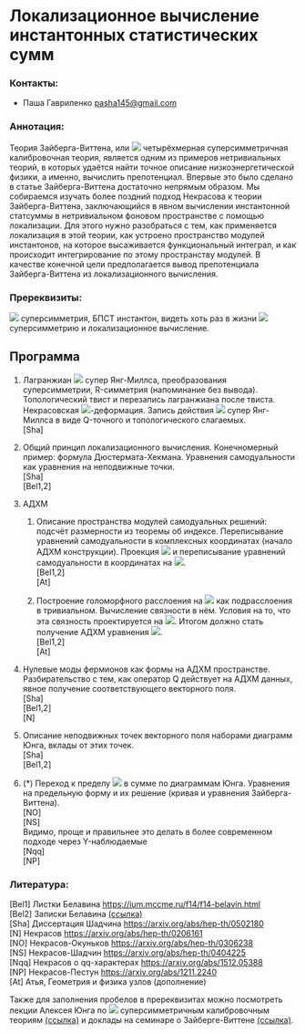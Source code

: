 # Локализационное вычисление инстантонных статистических сумм

### Контакты:
* Паша Гавриленко <pasha145@gmail.com>

### Аннотация:
Теория Зайберга-Виттена, или <img src="https://render.githubusercontent.com/render/math?math=\mathcal N=2"> четырёхмерная суперсимметричная калибровочная теория, является одним из примеров нетривиальных теорий, в которых удаётся найти точное описание низкоэнергетической физики, а именно, вычислить препотенциал. Впервые это было сделано в статье Зайберга-Виттена достаточно непрямым образом. Мы собираемся изучать более поздний подход Некрасова к теории Зайберга-Виттена, заключающийся в явном вычислении инстантонной статсуммы в нетривиальном фоновом пространстве с помощью локализации. Для этого нужно разобраться с тем, как применяется локализация в этой теории, как устроено пространство модулей инстантонов, на которое высаживается функциональный интеграл, и как происходит интегрирование по этому пространству модулей. В качестве конечной цели предполагается вывод препотенциала Зайберга-Виттена из локализационного вычисления.

### Пререквизиты:
<img src="https://render.githubusercontent.com/render/math?math=\mathcal N=1"> суперсимметрия, БПСТ инстантон, видеть хоть раз в жизни <img src="https://render.githubusercontent.com/render/math?math=\mathcal N=2"> суперсимметрию и локализационное вычисление.

## Программа

1. Лагранжиан <img src="https://render.githubusercontent.com/render/math?math=\mathcal N=2"> супер Янг-Миллса, преобразования суперсимметрии, R-симметрия (напоминание без вывода). Топологический твист и перезапись лагранжиана после твиста. Некрасовская <img src="https://render.githubusercontent.com/render/math?math=\epsilon">-деформация. Запись действия <img src="https://render.githubusercontent.com/render/math?math=\mathcal N=2"> супер Янг-Миллса в виде Q-точного и топологического слагаемых.  
[Sha]


2. Общий принцип локализационного вычисления. Конечномерный пример: формула Дюстермата-Хекмана. Уравнения самодуальности как уравнения на неподвижные точки.  
[Sha]  
[Bel1,2]


3. АДХМ

   1. Описание пространства модулей самодуальных решений: подсчёт размерности из теоремы об индексе. Переписывание уравнений самодуальности в комплексных координатах (начало АДХМ конструкции). Проекция <img src="https://render.githubusercontent.com/render/math?math=\mathbb{C}^3\to S^4"> и переписывание уравнений самодуальности в координатах на <img src="https://render.githubusercontent.com/render/math?math=\mathbb{C}^3">.  
[Bel1,2]  
[At]


   2. Построение голоморфного расслоения на <img src="https://render.githubusercontent.com/render/math?math=\mathbb{C}^3"> как подрасслоения в тривиальном. Вычисление связности в нём. Условия на то, что эта связность проектируется на <img src="https://render.githubusercontent.com/render/math?math=S^4">. Итогом должно стать получение АДХМ уравнения <img src="https://render.githubusercontent.com/render/math?math=[B_1,B_2]%2B IJ=0">.  
[Bel1,2]  
[At]


4. Нулевые моды фермионов как формы на АДХМ пространстве. Разбирательство с тем, как оператор Q действует на АДХМ данных, явное получение соответствующего векторного поля.  
[Sha]  
[Bel1,2]  
[N]


5. Описание неподвижных точек векторного поля наборами диаграмм Юнга, вклады от этих точек.  
[Sha]  
[Bel1,2]  


6. (*) Переход к пределу <img src="https://render.githubusercontent.com/render/math?math=\epsilon_{1,2}\to 0"> в сумме по диаграммам Юнга. Уравнения на предельную форму и их решение (кривая и уравнения Зайберга-Виттена).  
[NO]  
[NS]  
Видимо, проще и правильнее это делать в более современном подходе через Y-наблюдаемые  
[Nqq]  
[NP]

### Литература:
[Bel1] Листки Белавина <https://ium.mccme.ru/f14/f14-belavin.html>  
[Bel2] Записки Белавина [(ссылка)](https://drive.google.com/open?id=1Jp3DTpXyQrFtkJeU1ib4MCDUaadbgwYi)  
[Sha] Диссертация Шадчина <https://arxiv.org/abs/hep-th/0502180>  
[N] Некрасов <https://arxiv.org/abs/hep-th/0206161>  
[NO] Некрасов-Окуньков <https://arxiv.org/abs/hep-th/0306238>  
[NS] Некрасов-Шадчин <https://arxiv.org/abs/hep-th/0404225>  
[Nqq] Некрасов о qq-характерах <https://arxiv.org/abs/1512.05388>  
[NP] Некрасов-Пестун <https://arxiv.org/abs/1211.2240>  
[At] Атья, Геометрия и физика узлов (дополнение)

Также для заполнения пробелов в пререквизитах можно посмотреть лекции Алексея Юнга по <img src="https://render.githubusercontent.com/render/math?math=\mathcal N=1"> суперсимметричным калибровочным теориям [(ссылка)](https://www.youtube.com/playlist?list=PLLGkFbxve671KnoxbIn8FfXG1nyZDzY3x)
и доклады на семинаре о Зайберге-Виттене [(ссылка)](https://www.youtube.com/playlist?list=PLLGkFbxve670pVFdePaO-Ab96mp_ioqOk).
